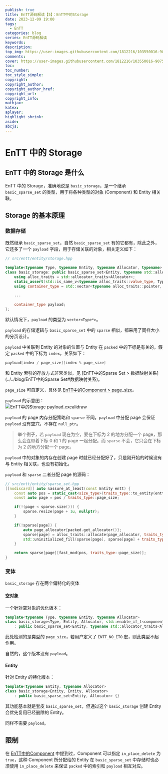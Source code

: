 ```yaml
---
publish: true
title: EnTT源码解读【5】：EnTT中的Storage
date: 2023-12-09 19:00
tags:
  - EnTT
categories: blog
series: EnTT源码解读
keywords: 
description: 
top_img: https://user-images.githubusercontent.com/1812216/103550016-90752280-4ea8-11eb-8667-12ed2219e137.png
comments: 
cover: https://user-images.githubusercontent.com/1812216/103550016-90752280-4ea8-11eb-8667-12ed2219e137.png
toc: 
toc_number: 
toc_style_simple: 
copyright: 
copyright_author: 
copyright_author_href: 
copyright_url: 
copyright_info: 
mathjax: 
katex: 
aplayer: 
highlight_shrink: 
aside: 
abcjs:
---
```

# EnTT 中的 Storage
## EnTT 中的 Storage 是什么
EnTT 中的 Storage，准确地说是 `basic_storage`，是一个继承 `basic_sparse_set` 的类型，用于将各种类型的对象 (Component) 和 Entity 相关联。

## Storage 的基本原理
### 数据存储
既然继承 `basic_sparse_set`，自然 `basic_sparse_set` 有的它都有，除此之外，它还多了一个 `payload` 字段，用于存储关联的对象，相关定义如下：
```cpp
// src/entt/entity/storage.hpp

template<typename Type, typename Entity, typename Allocator, typename>
class basic_storage: public basic_sparse_set<Entity, typename std::allocator_traits<Allocator>::template rebind_alloc<Entity>> {
    using alloc_traits = std::allocator_traits<Allocator>;
    static_assert(std::is_same_v<typename alloc_traits::value_type, Type>, "Invalid value type");
    using container_type = std::vector<typename alloc_traits::pointer, typename alloc_traits::template rebind_alloc<typename alloc_traits::pointer>>;

	...
	
    container_type payload;
};
```

默认情况下，`payload` 的类型为 `vector<Type*>`。

`payload` 的存储逻辑与 `basic_sparse_set` 中的 `sparse` 相似，都采用了同样大小的分页设计。

`payload` 中关联到 Entity 的对象的位置与 Entity 在 `packed` 中的下标是有关的，假定 `packed` 中的下标为 `index`，关系如下：
```cpp
payload[index / page_size][index % page_size]
```

和 Entity 索引的存放方式非常类似，见 [EnTT中的Sparse Set > 数据映射关系](../../blog/EnTT中的Sparse Set#数据映射关系)。

`page_size` 可自定义，具体见 [EnTT中的Component > page_size](../../blog/EnTT中的Component#page_size)。

`payload` 的示意图：  
![EnTT中的Storage payload.excalidraw](https://picgo.handsome-cong.fun/Gallery/hexo/images/EnTT%E4%B8%AD%E7%9A%84Storage%20payload.excalidraw.svg)

`payload` 的 page 内存分配策略和 `sparse` 不同，`payload` 中分配 page 会保证 `payload` 没有空穴，不存在 `null_ptr`。
> 举个例子，若 `payload` 现在为空，要在下标为 2 的地方分配一个 page，那么会连带着下标 0 和 1 的 page 一起分配。而 `sparse` 不会，它只会在下标为 2 的地方分配一个 page。

`payload` 中的对象的内存在创建 page 时就已经分配好了，只是刚开始的时候没有与 Entity 相关联，也没有初始化。

`payload` 和 `sparse` 二者分配 page 的源码：
```cpp
// src/entt/entity/sparse_set.hpp
[[nodiscard]] auto &assure_at_least(const Entity entt) {
	const auto pos = static_cast<size_type>(traits_type::to_entity(entt));
	const auto page = pos / traits_type::page_size;

	if(!(page < sparse.size())) {
		sparse.resize(page + 1u, nullptr);
	}

	if(!sparse[page]) {
		auto page_allocator{packed.get_allocator()};
		sparse[page] = alloc_traits::allocate(page_allocator, traits_type::page_size);
		std::uninitialized_fill(sparse[page], sparse[page] + traits_type::page_size, null);
	}

	return sparse[page][fast_mod(pos, traits_type::page_size)];
}
```

### 变体
`basic_storage` 存在两个偏特化的变体

#### 空对象
一个针对空对象的优化版本：
```cpp
template<typename Type, typename Entity, typename Allocator>
class basic_storage<Type, Entity, Allocator, std::enable_if_t<component_traits<Type>::page_size == 0u>>
    : public basic_sparse_set<Entity, typename std::allocator_traits<Allocator>::template rebind_alloc<Entity>> {}
```
此处检测的是类型的 `page_size`，若用户定义了 `ENTT_NO_ETO` 宏，则此类型不起作用。

自然的，这个版本没有 `payload`。

#### Entity
针对 Entity 的特化版本：
```cpp
template<typename Entity, typename Allocator>
class basic_storage<Entity, Entity, Allocator>
    : public basic_sparse_set<Entity, Allocator> {}
```

其功能基本就是套皮 `basic_sparse_set`，但通过这个 `basic_storage` 创建 Entity 会优先复用已经删除的 Entity。

同样不需要 `payload`。

## 限制
在 [EnTT中的Component](../../blog/EnTT中的Component#in_place_delete) 中提到过，Component 可以指定 `in_place_delete` 为 `true`，这种 Component 所分配给的 Entity 在 `basic_sparse_set` 中存储时也必须使用 `in_place_delete` 来保证 `packed` 中的索引和 `payload` 相互对应。